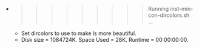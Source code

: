 * >>>>>>>>> Running inst-min-con-dircolors.sh ...
  * Set dircolors to use  to make ls more beautiful.
  * Disk size = 1084724K. Space Used = 28K. Runtime = 00:00:00:00.
